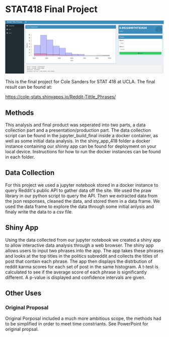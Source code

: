 # STAT418 Final Project
![](https://github.com/cgsanders/STAT418-Final/blob/master/GitPic.PNG)

This is the final project for Cole Sanders for STAT 418 at UCLA. The final result can be found at:

https://cole-stats.shinyapps.io/Reddit-Tittle_Phrases/

## Methods
This analysis and final product was seperated into two parts, a data collection part and a presentation/production part. The data collection script can be found in the jupyter_build_final inside a docker container, as well as some initial data analysis. In the shiny_app_418 folder a docker instance containing our shinny app can be found for deployment on your local device. Instructions for how to run the docker instances can be found in each folder.

## Data Collection
For this project we used a jupyter notebook stored in a docker instance to query Reddit's public API to gather data off the site. We used the praw library in our python script to query the API. Then we extracted data from the json responses, cleaned the data, and stored them in a data frame. We used the data frame to explore the data through some initial anlysis and finaly write the data to a csv file. 

## Shiny App
Using the data collected from our jupyter notebook we created a shiny app to allow interactive data analysis through a web browser. The shiny app allows users to input two phrases into the app. The app takes these phrases and looks at the top titles in the politics subreddit and collects the titles of post that contain each phrase. The app then displays the distrbution of reddit karma scores for each set of post in the same histogram. A t-test is calculated to see if the average score of each phrase is significantly different. A p-value is displayed and confidence intervals are given. 

## Other Uses


### Original Proposal 
Original Porposal included a much more ambitious scope, the methods had to be simplified in order to meet time constriants. See PowerPoint for original propsal.
